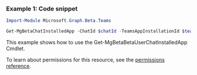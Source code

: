 ### Example 1: Code snippet

```powershellImport-Module Microsoft.Graph.Beta.Teams

Get-MgBetaChatInstalledApp -ChatId $chatId -TeamsAppInstallationId $teamsAppInstallationId
```
This example shows how to use the Get-MgBetaBetaUserChatInstalledApp Cmdlet.
To learn about permissions for this resource, see the [permissions reference](/graph/permissions-reference).

